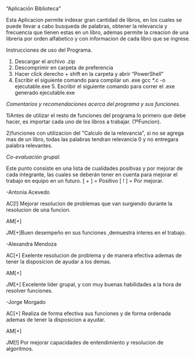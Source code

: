 “Aplicación Biblioteca"

Esta Aplicacion permite indexar gran cantidad de libros, en los cuales se puede llevar a cabo busqueda de palabras, obtener la relevancia y frecuencia que tienen estas en un libro, ademas permite la creacion de una libreria por orden alfabetico y con informacion de cada libro que se ingrese.

Instrucciones de uso del Programa.

1.	Descargar el archivo .zip
2.	Descomprimir en carpeta de preferencia
3.	Hacer click derecho + shift en la carpeta y abrir “PowerShell”
4.	Escribir el siguiente comando para compilar un .exe
gcc *.c -o ejecutable.exe 5. Escribir el siguiente comando para correr el .exe generado ejecutable.exe


*Comentarios y recomendaciones acerca del programa y sus funciones.*

1)Antes de utilizar el resto de funciones del programa lo primero que debe hacer, es importar cada uno de los libros a trabajar. (1ºFuncion).

2)funciones con utilizacion del "Calculo de la relevancia", si no se agrega mas de un libro, todas las palabras tendran relevancia 0 y no entregara palabra relevantes.





*Co-evaluación grupal.*

Este punto consiste en una lista de cualidades positivas y por mejorar de cada integrante, las cuales se deberán tener en cuenta para mejorar el trabajo en equipo en un futuro. [ + ] = Positivo [ ! ] = Por mejorar.

-Antonia Acevedo

AC[!] Mejorar resolucion de problemas que van surgiendo durante la resolucion de una funcion. 

AM[+]

JM[+]Buen desempeño en sus funciones ,demuestra interes en el trabajo.

-Alexandra Mendoza

AC[+] Exelente resolucion de problema y de manera efectiva ademas de tener la disposicion de ayudar a los demas.

AM[+]

JM[+] Excelente lider grupal, y con muy buenas habilidades a la hora de resolver funciones.

-Jorge Morgado

AC[+] Realiza de forma efectiva sus funciones y de forma ordenada ademas de tener la disposicion a ayudar.

AM[+]

JM[!] Por mejorar capacidades de entendimiento y resolucion de algoritmos.
